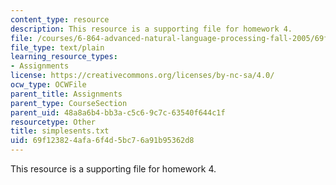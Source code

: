 ```yaml
---
content_type: resource
description: This resource is a supporting file for homework 4.
file: /courses/6-864-advanced-natural-language-processing-fall-2005/69f123824afa6f4d5bc76a91b95362d8_simplesents.txt
file_type: text/plain
learning_resource_types:
- Assignments
license: https://creativecommons.org/licenses/by-nc-sa/4.0/
ocw_type: OCWFile
parent_title: Assignments
parent_type: CourseSection
parent_uid: 48a8a6b4-bb3a-c5c6-9c7c-63540f644c1f
resourcetype: Other
title: simplesents.txt
uid: 69f12382-4afa-6f4d-5bc7-6a91b95362d8
---
```

This resource is a supporting file for homework 4.